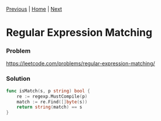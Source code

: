 [Previous](https://github.com/albertopformoso/go-leetcode/blob/main/009-palindrome-number/009-palindrome-number.md) | [Home](https://github.com/albertopformoso/go-leetcode) | [Next](https://github.com/albertopformoso/go-leetcode/blob/main/011-container-with-most-water/011-container-with-most-water.md)

# Regular Expression Matching

### Problem

https://leetcode.com/problems/regular-expression-matching/

### Solution

```go
func isMatch(s, p string) bool {
	re := regexp.MustCompile(p)
	match := re.Find([]byte(s))
	return string(match) == s
}
```
